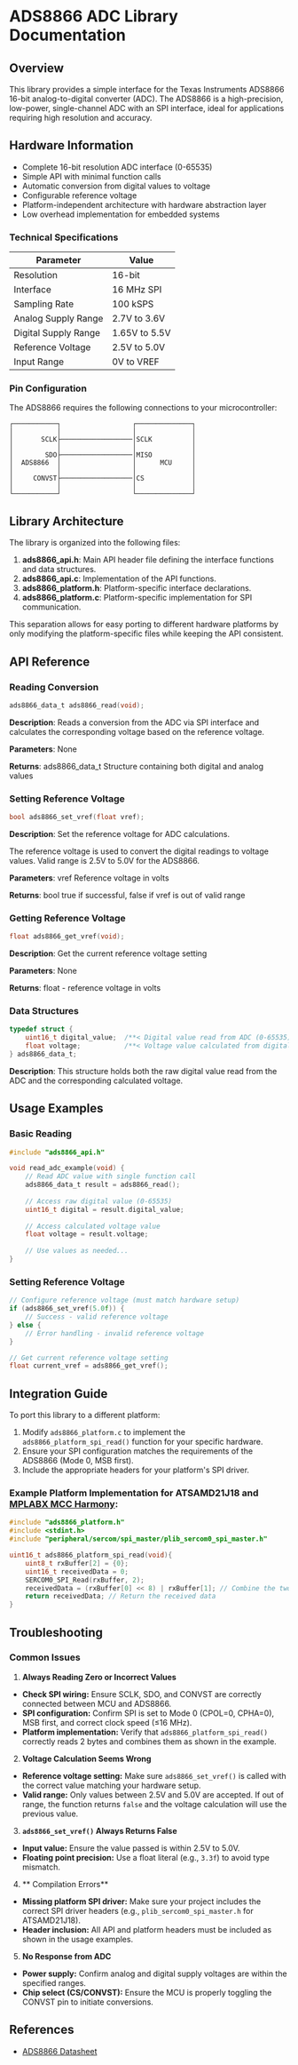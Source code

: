 # ADS8866 ADC Library Documentation

## Overview

This library provides a simple interface for the Texas Instruments ADS8866 16-bit analog-to-digital converter (ADC). The ADS8866 is a high-precision, low-power, single-channel ADC with an SPI interface, ideal for applications requiring high resolution and accuracy.

## Hardware Information

- Complete 16-bit resolution ADC interface (0-65535)
- Simple API with minimal function calls
- Automatic conversion from digital values to voltage
- Configurable reference voltage
- Platform-independent architecture with hardware abstraction layer
- Low overhead implementation for embedded systems

### Technical Specifications

| Parameter | Value |
|-----------|-------|
| Resolution | 16-bit |
| Interface | 16 MHz SPI |
| Sampling Rate | 100 kSPS |
| Analog Supply Range | 2.7V to 3.6V |
| Digital Supply Range | 1.65V to 5.5V |
| Reference Voltage | 2.5V to 5.0V |
| Input Range | 0V to VREF |

### Pin Configuration

The ADS8866 requires the following connections to your microcontroller:

```
┌───────────┐                  ┌──────────────┐
│           │                  │              │
│       SCLK├──────────────────│SCLK          │
│           │                  │              │
│        SDO├──────────────────│MISO          │
│  ADS8866  │                  │      MCU     │
│           │                  │              │
│     CONVST├──────────────────│CS            │
│           │                  │              │
└───────────┘                  └──────────────┘
```

## Library Architecture

The library is organized into the following files:

1. **ads8866_api.h**: Main API header file defining the interface functions and data structures.
2. **ads8866_api.c**: Implementation of the API functions.
3. **ads8866_platform.h**: Platform-specific interface declarations.
4. **ads8866_platform.c**: Platform-specific implementation for SPI communication.

This separation allows for easy porting to different hardware platforms by only modifying the platform-specific files while keeping the API consistent.

## API Reference

### Reading Conversion

```c
ads8866_data_t ads8866_read(void);
```
**Description**: Reads a conversion from the ADC via SPI interface
and calculates the corresponding voltage based on the reference voltage.

**Parameters**: None

**Returns**: ads8866_data_t Structure containing both digital and analog values

### Setting Reference Voltage

```c
bool ads8866_set_vref(float vref);
```
**Description**: Set the reference voltage for ADC calculations.

The reference voltage is used to convert the digital readings to voltage values. Valid range is 2.5V to 5.0V for the ADS8866.

**Parameters**: vref Reference voltage in volts

**Returns**: bool true if successful, false if vref is out of valid range

### Getting Reference Voltage

```c
float ads8866_get_vref(void);
```

**Description**: Get the current reference voltage setting

**Parameters**: None

**Returns**: float - reference voltage in volts

### Data Structures

```c
typedef struct {
    uint16_t digital_value;  /**< Digital value read from ADC (0-65535) */
    float voltage;           /**< Voltage value calculated from digital value (in volts) */
} ads8866_data_t; 
```

**Description**: This structure holds both the raw digital value read from the ADC and the corresponding calculated voltage.

## Usage Examples

### Basic Reading

```c
#include "ads8866_api.h"

void read_adc_example(void) {
    // Read ADC value with single function call
    ads8866_data_t result = ads8866_read();
    
    // Access raw digital value (0-65535)
    uint16_t digital = result.digital_value;
    
    // Access calculated voltage value
    float voltage = result.voltage;
    
    // Use values as needed...
}
```

### Setting Reference Voltage

```c
// Configure reference voltage (must match hardware setup)
if (ads8866_set_vref(5.0f)) {
    // Success - valid reference voltage
} else {
    // Error handling - invalid reference voltage
}

// Get current reference voltage setting
float current_vref = ads8866_get_vref();
```
## Integration Guide

To port this library to a different platform:

1. Modify `ads8866_platform.c` to implement the `ads8866_platform_spi_read()` function for your specific hardware.
2. Ensure your SPI configuration matches the requirements of the ADS8866 (Mode 0, MSB first).
3. Include the appropriate headers for your platform's SPI driver.

### Example Platform Implementation for ATSAMD21J18 and [MPLABX MCC Harmony](https://github.com/Microchip-MPLAB-Harmony):

```c
#include "ads8866_platform.h"
#include <stdint.h>
#include "peripheral/sercom/spi_master/plib_sercom0_spi_master.h"

uint16_t ads8866_platform_spi_read(void){
    uint8_t rxBuffer[2] = {0};
    uint16_t receivedData = 0;
    SERCOM0_SPI_Read(rxBuffer, 2);
    receivedData = (rxBuffer[0] << 8) | rxBuffer[1]; // Combine the two bytes into a single 16-bit value
    return receivedData; // Return the received data
}
```

## Troubleshooting

### Common Issues

1. **Always Reading Zero or Incorrect Values**

- **Check SPI wiring:** Ensure SCLK, SDO, and CONVST are correctly connected between MCU and ADS8866.
- **SPI configuration:** Confirm SPI is set to Mode 0 (CPOL=0, CPHA=0), MSB first, and correct clock speed (≤16 MHz).
- **Platform implementation:** Verify that `ads8866_platform_spi_read()` correctly reads 2 bytes and combines them as shown in the example.

2. **Voltage Calculation Seems Wrong**

- **Reference voltage setting:** Make sure `ads8866_set_vref()` is called with the correct value matching your hardware setup.
- **Valid range:** Only values between 2.5V and 5.0V are accepted. If out of range, the function returns `false` and the voltage calculation will use the previous value.

3. **`ads8866_set_vref()` Always Returns False**

- **Input value:** Ensure the value passed is within 2.5V to 5.0V.
- **Floating point precision:** Use a float literal (e.g., `3.3f`) to avoid type mismatch.

4. ** Compilation Errors**

- **Missing platform SPI driver:** Make sure your project includes the correct SPI driver headers (e.g., `plib_sercom0_spi_master.h` for ATSAMD21J18).
- **Header inclusion:** All API and platform headers must be included as shown in the usage examples.

5. **No Response from ADC**

- **Power supply:** Confirm analog and digital supply voltages are within the specified ranges.
- **Chip select (CS/CONVST):** Ensure the MCU is properly toggling the CONVST pin to initiate conversions.

## References

- [ADS8866 Datasheet](https://www.ti.com/lit/ds/symlink/ads8866.pdf)

